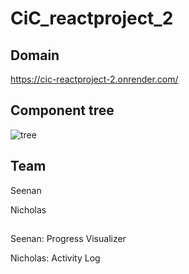 ﻿# CiC_reactproject_2

## Domain
https://cic-reactproject-2.onrender.com/

## Component tree
![tree](https://cdn.discordapp.com/attachments/635352926755356687/1213030345927303178/Untitled_Diagram.drawio_1.png?ex=660fad0b&is=65fd380b&hm=050559e357115ab1bc5a098c4fc17185acf2002999418a8b6e5601f0dcdfdb34&)

## Team
Seenan

Nicholas

##
Seenan: Progress Visualizer

Nicholas: Activity Log


